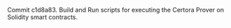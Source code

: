 Commit c1d8a83.                    Build and Run scripts for executing the Certora Prover on Solidity smart contracts.